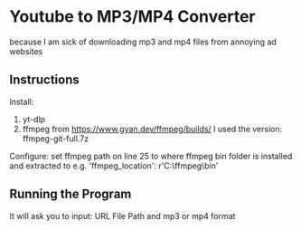 # Youtube to MP3/MP4 Converter

because I am sick of downloading mp3 and mp4 files from annoying ad websites

## Instructions
Install:

1. yt-dlp
2. ffmpeg from https://www.gyan.dev/ffmpeg/builds/
I used the version: ffmpeg-git-full.7z

Configure:
set ffmpeg path on line 25 to where ffmpeg bin folder is installed and extracted to
e.g. 'ffmpeg_location': r'C:\ffmpeg\bin'


## Running the Program
It will ask you to input:
URL
File Path
and mp3 or mp4 format
